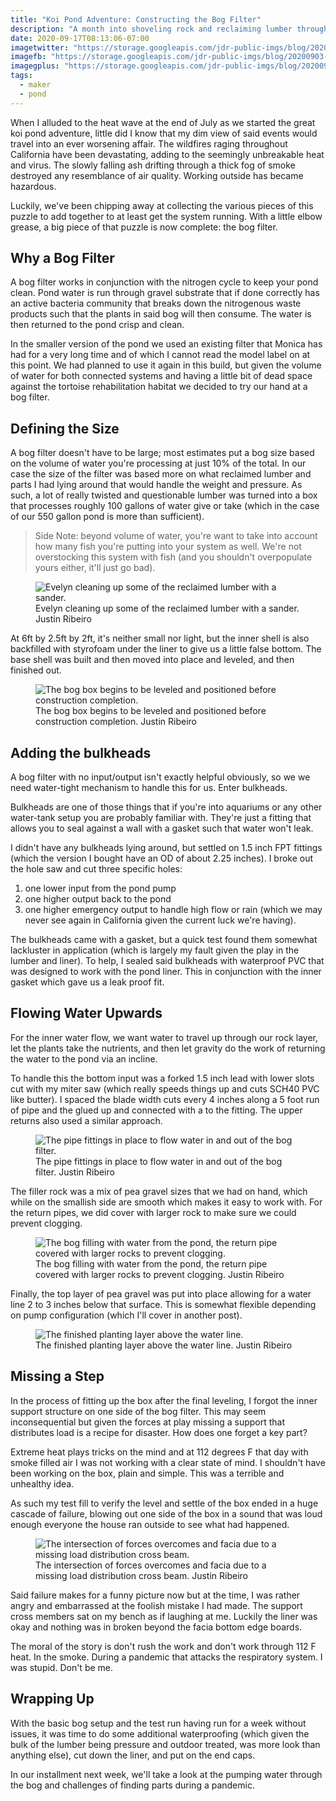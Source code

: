 ```yaml
---
title: "Koi Pond Adventure: Constructing the Bog Filter"
description: "A month into shoveling rock and reclaiming lumber through the affects of heavy wildfires in California, the bog filter is setup for plumbing."
date: 2020-09-17T08:13:06-07:00
imagetwitter: "https://storage.googleapis.com/jdr-public-imgs/blog/20200903-rock-levels-pipe-800.jpg"
imagefb: "https://storage.googleapis.com/jdr-public-imgs/blog/20200903-rock-levels-pipe-800.jpg"
imagegplus: "https://storage.googleapis.com/jdr-public-imgs/blog/20200903-rock-levels-pipe-800.jpg"
tags:
  - maker
  - pond
---
```


When I alluded to the heat wave at the end of July as we started the great koi pond adventure, little did I know that my dim view of said events would travel into an ever worsening affair. The wildfires raging throughout California have been devastating, adding to the seemingly unbreakable heat and virus. The slowly falling ash drifting through a thick fog of smoke destroyed any resemblance of air quality. Working outside has became hazardous.

Luckily, we've been chipping away at collecting the various pieces of this puzzle to add together to at least get the system running. With a little elbow grease, a big piece of that puzzle is now complete: the bog filter.

## Why a Bog Filter

A bog filter works in conjunction with the nitrogen cycle to keep your pond clean. Pond water is run through gravel substrate that if done correctly has an active bacteria community that breaks down the nitrogenous waste products such that the plants in said bog will then consume. The water is then returned to the pond crisp and clean.

In the smaller version of the pond we used an existing filter that Monica has had for a very long time and of which I cannot read the model label on at this point. We had planned to use it again in this build, but given the volume of water for both connected systems and having a little bit of dead space against the tortoise rehabilitation habitat we decided to try our hand at a bog filter.

## Defining the Size

A bog filter doesn't have to be large; most estimates put a bog size based on the volume of water you're processing at just 10% of the total. In our case the size of the filter was based more on what reclaimed lumber and parts I had lying around that would handle the weight and pressure. As such, a lot of really twisted and questionable lumber was turned into a box that processes roughly 100 gallons of water give or take (which in the case of our 550 gallon pond is more than sufficient).

> Side Note: beyond volume of water, you're want to take into account how many fish you're putting into your system as well. We're not overstocking this system with fish (and you shouldn't overpopulate yours either, it'll just go bad).

<figure aria-label="media" role="group" itemscope="" itemprop="associatedMedia" itemtype="http://schema.org/ImageObject">
  <picture>
    <source srcset="https://storage.googleapis.com/jdr-public-imgs/blog/20200903-reclaiming-lumber-eve-640.webp 640w,
                    https://storage.googleapis.com/jdr-public-imgs/blog/20200903-reclaiming-lumber-eve-800.webp 800w,
                    https://storage.googleapis.com/jdr-public-imgs/blog/20200903-reclaiming-lumber-eve-1024.webp 1024w,
                    https://storage.googleapis.com/jdr-public-imgs/blog/20200903-reclaiming-lumber-eve-1280.webp 1280w,
                    https://storage.googleapis.com/jdr-public-imgs/blog/20200903-reclaiming-lumber-eve-1600.webp 1600w"
            sizes="(min-width: 800px) 800px, 100vw" type="image/webp">
    <source srcset="https://storage.googleapis.com/jdr-public-imgs/blog/20200903-reclaiming-lumber-eve-640.jpg 640w,
                    https://storage.googleapis.com/jdr-public-imgs/blog/20200903-reclaiming-lumber-eve-800.jpg 800w,
                    https://storage.googleapis.com/jdr-public-imgs/blog/20200903-reclaiming-lumber-eve-1024.jpg 1024w,
                    https://storage.googleapis.com/jdr-public-imgs/blog/20200903-reclaiming-lumber-eve-1280.jpg 1280w,
                    https://storage.googleapis.com/jdr-public-imgs/blog/20200903-reclaiming-lumber-eve-1600.jpg 1600w"
            sizes="(min-width: 800px) 800px, 100vw" type="image/jpg">
    <img src="https://storage.googleapis.com/jdr-public-imgs/blog/20200903-reclaiming-lumber-eve-800.jpg" alt="Evelyn cleaning up some of the reclaimed lumber with a sander.">
  </picture>
  <figcaption itemprop="caption description">
    <span aria-hidden="true">Evelyn cleaning up some of the reclaimed lumber with a sander.</span>
    <span class="author" itemprop="copyrightHolder">Justin Ribeiro</span>
  </figcaption>
</figure>

At 6ft by 2.5ft by 2ft, it's neither small nor light, but the inner shell is also backfilled with styrofoam under the liner to give us a little false bottom. The base shell was built and then moved into place and leveled, and then finished out.

<figure aria-label="media" role="group" itemscope="" itemprop="associatedMedia" itemtype="http://schema.org/ImageObject">
  <picture>
    <source srcset="https://storage.googleapis.com/jdr-public-imgs/blog/20200903-bog-box-leveling-640.webp 640w,
                    https://storage.googleapis.com/jdr-public-imgs/blog/20200903-bog-box-leveling-800.webp 800w,
                    https://storage.googleapis.com/jdr-public-imgs/blog/20200903-bog-box-leveling-1024.webp 1024w,
                    https://storage.googleapis.com/jdr-public-imgs/blog/20200903-bog-box-leveling-1280.webp 1280w,
                    https://storage.googleapis.com/jdr-public-imgs/blog/20200903-bog-box-leveling-1600.webp 1600w"
            sizes="(min-width: 800px) 800px, 100vw" type="image/webp">
    <source srcset="https://storage.googleapis.com/jdr-public-imgs/blog/20200903-bog-box-leveling-640.jpg 640w,
                    https://storage.googleapis.com/jdr-public-imgs/blog/20200903-bog-box-leveling-800.jpg 800w,
                    https://storage.googleapis.com/jdr-public-imgs/blog/20200903-bog-box-leveling-1024.jpg 1024w,
                    https://storage.googleapis.com/jdr-public-imgs/blog/20200903-bog-box-leveling-1280.jpg 1280w,
                    https://storage.googleapis.com/jdr-public-imgs/blog/20200903-bog-box-leveling-1600.jpg 1600w"
            sizes="(min-width: 800px) 800px, 100vw" type="image/jpg">
    <img src="https://storage.googleapis.com/jdr-public-imgs/blog/20200903-bog-box-leveling-800.jpg" alt="The bog box begins to be leveled and positioned before construction completion.">
  </picture>
  <figcaption itemprop="caption description">
    <span aria-hidden="true">The bog box begins to be leveled and positioned before construction completion.</span>
    <span class="author" itemprop="copyrightHolder">Justin Ribeiro</span>
  </figcaption>
</figure>

## Adding the bulkheads

A bog filter with no input/output isn't exactly helpful obviously, so we we need water-tight mechanism to handle this for us. Enter bulkheads.

Bulkheads are one of those things that if you're into aquariums or any other water-tank setup you are probably familiar with. They're just a fitting that allows you to seal against a wall with a gasket such that water won't leak.

I didn't have any bulkheads lying around, but settled on 1.5 inch FPT fittings (which the version I bought have an OD of about 2.25 inches). I broke out the hole saw and cut three specific holes:

1. one lower input from the pond pump
2. one higher output back to the pond
3. one higher emergency output to handle high flow or rain (which we may never see again in California given the current luck we're having).

The bulkheads came with a gasket, but a quick test found them somewhat lackluster in application (which is largely my fault given the play in the lumber and liner). To help, I sealed said bulkheads with waterproof PVC that was designed to work with the pond liner. This in conjunction with the inner gasket which gave us a leak proof fit.

## Flowing Water Upwards

For the inner water flow, we want water to travel up through our rock layer, let the plants take the nutrients, and then let gravity do the work of returning the water to the pond via an incline.

To handle this the bottom input was a forked 1.5 inch lead with lower slots cut with my miter saw (which really speeds things up and cuts SCH40 PVC like butter). I spaced the blade width cuts every 4 inches along a 5 foot run of pipe and the glued up and connected with a to the fitting. The upper returns also used a similar approach.

<figure aria-label="media" role="group" itemscope="" itemprop="associatedMedia" itemtype="http://schema.org/ImageObject">
  <picture>
    <source srcset="https://storage.googleapis.com/jdr-public-imgs/blog/20200903-pipe-flow-fit-up-640.webp 640w,
                    https://storage.googleapis.com/jdr-public-imgs/blog/20200903-pipe-flow-fit-up-800.webp 800w,
                    https://storage.googleapis.com/jdr-public-imgs/blog/20200903-pipe-flow-fit-up-1024.webp 1024w,
                    https://storage.googleapis.com/jdr-public-imgs/blog/20200903-pipe-flow-fit-up-1280.webp 1280w,
                    https://storage.googleapis.com/jdr-public-imgs/blog/20200903-pipe-flow-fit-up-1600.webp 1600w"
            sizes="(min-width: 800px) 800px, 100vw" type="image/webp">
    <source srcset="https://storage.googleapis.com/jdr-public-imgs/blog/20200903-pipe-flow-fit-up-640.jpg 640w,
                    https://storage.googleapis.com/jdr-public-imgs/blog/20200903-pipe-flow-fit-up-800.jpg 800w,
                    https://storage.googleapis.com/jdr-public-imgs/blog/20200903-pipe-flow-fit-up-1024.jpg 1024w,
                    https://storage.googleapis.com/jdr-public-imgs/blog/20200903-pipe-flow-fit-up-1280.jpg 1280w,
                    https://storage.googleapis.com/jdr-public-imgs/blog/20200903-pipe-flow-fit-up-1600.jpg 1600w"
            sizes="(min-width: 800px) 800px, 100vw" type="image/jpg">
    <img src="https://storage.googleapis.com/jdr-public-imgs/blog/20200903-pipe-flow-fit-up-800.jpg" alt="The pipe fittings in place to flow water in and out of the bog filter.">
  </picture>
  <figcaption itemprop="caption description">
    <span aria-hidden="true">The pipe fittings in place to flow water in and out of the bog filter.</span>
    <span class="author" itemprop="copyrightHolder">Justin Ribeiro</span>
  </figcaption>
</figure>

The filler rock was a mix of pea gravel sizes that we had on hand, which while on the smallish side are smooth which makes it easy to work with. For the return pipes, we did cover with larger rock to make sure we could prevent clogging.

<figure aria-label="media" role="group" itemscope="" itemprop="associatedMedia" itemtype="http://schema.org/ImageObject">
  <picture>
    <source srcset="https://storage.googleapis.com/jdr-public-imgs/blog/20200903-rock-levels-pipe-640.webp 640w,
                    https://storage.googleapis.com/jdr-public-imgs/blog/20200903-rock-levels-pipe-800.webp 800w,
                    https://storage.googleapis.com/jdr-public-imgs/blog/20200903-rock-levels-pipe-1024.webp 1024w,
                    https://storage.googleapis.com/jdr-public-imgs/blog/20200903-rock-levels-pipe-1280.webp 1280w,
                    https://storage.googleapis.com/jdr-public-imgs/blog/20200903-rock-levels-pipe-1600.webp 1600w"
            sizes="(min-width: 800px) 800px, 100vw" type="image/webp">
    <source srcset="https://storage.googleapis.com/jdr-public-imgs/blog/20200903-rock-levels-pipe-640.jpg 640w,
                    https://storage.googleapis.com/jdr-public-imgs/blog/20200903-rock-levels-pipe-800.jpg 800w,
                    https://storage.googleapis.com/jdr-public-imgs/blog/20200903-rock-levels-pipe-1024.jpg 1024w,
                    https://storage.googleapis.com/jdr-public-imgs/blog/20200903-rock-levels-pipe-1280.jpg 1280w,
                    https://storage.googleapis.com/jdr-public-imgs/blog/20200903-rock-levels-pipe-1600.jpg 1600w"
            sizes="(min-width: 800px) 800px, 100vw" type="image/jpg">
    <img src="https://storage.googleapis.com/jdr-public-imgs/blog/20200903-rock-levels-pipe-800.jpg" alt="The bog filling with water from the pond, the return pipe covered with larger rocks to prevent clogging.">
  </picture>
  <figcaption itemprop="caption description">
    <span aria-hidden="true">The bog filling with water from the pond, the return pipe covered with larger rocks to prevent clogging.</span>
    <span class="author" itemprop="copyrightHolder">Justin Ribeiro</span>
  </figcaption>
</figure>

Finally, the top layer of pea gravel was put into place allowing for a water line 2 to 3 inches below that surface. This is somewhat flexible depending on pump configuration (which I'll cover in another post).

<figure aria-label="media" role="group" itemscope="" itemprop="associatedMedia" itemtype="http://schema.org/ImageObject">
  <picture>
    <source srcset="https://storage.googleapis.com/jdr-public-imgs/blog/20200903-rock-levels-top-layer-640.webp 640w,
                    https://storage.googleapis.com/jdr-public-imgs/blog/20200903-rock-levels-top-layer-800.webp 800w,
                    https://storage.googleapis.com/jdr-public-imgs/blog/20200903-rock-levels-top-layer-1024.webp 1024w,
                    https://storage.googleapis.com/jdr-public-imgs/blog/20200903-rock-levels-top-layer-1280.webp 1280w,
                    https://storage.googleapis.com/jdr-public-imgs/blog/20200903-rock-levels-top-layer-1600.webp 1600w"
            sizes="(min-width: 800px) 800px, 100vw" type="image/webp">
    <source srcset="https://storage.googleapis.com/jdr-public-imgs/blog/20200903-rock-levels-top-layer-640.jpg 640w,
                    https://storage.googleapis.com/jdr-public-imgs/blog/20200903-rock-levels-top-layer-800.jpg 800w,
                    https://storage.googleapis.com/jdr-public-imgs/blog/20200903-rock-levels-top-layer-1024.jpg 1024w,
                    https://storage.googleapis.com/jdr-public-imgs/blog/20200903-rock-levels-top-layer-1280.jpg 1280w,
                    https://storage.googleapis.com/jdr-public-imgs/blog/20200903-rock-levels-top-layer-1600.jpg 1600w"
            sizes="(min-width: 800px) 800px, 100vw" type="image/jpg">
    <img src="https://storage.googleapis.com/jdr-public-imgs/blog/20200903-rock-levels-top-layer-800.jpg" alt="The finished planting layer above the water line.">
  </picture>
  <figcaption itemprop="caption description">
    <span aria-hidden="true">The finished planting layer above the water line.</span>
    <span class="author" itemprop="copyrightHolder">Justin Ribeiro</span>
  </figcaption>
</figure>

## Missing a Step

In the process of fitting up the box after the final leveling, I forgot the inner support structure on one side of the bog filter. This may seem inconsequential but given the forces at play missing a support that distributes load is a recipe for disaster. How does one forget a key part?

Extreme heat plays tricks on the mind and at 112 degrees F that day with smoke filled air I was not working with a clear state of mind. I shouldn't have been working on the box, plain and simple. This was a terrible and unhealthy idea.

As such my test fill to verify the level and settle of the box ended in a huge cascade of failure, blowing out one side of the box in a sound that was loud enough everyone the house ran outside to see what had happened.

<figure aria-label="media" role="group" itemscope="" itemprop="associatedMedia" itemtype="http://schema.org/ImageObject">
  <picture>
    <source srcset="https://storage.googleapis.com/jdr-public-imgs/blog/20200903-when-you-miss-a-step-640.webp 640w,
                    https://storage.googleapis.com/jdr-public-imgs/blog/20200903-when-you-miss-a-step-800.webp 800w,
                    https://storage.googleapis.com/jdr-public-imgs/blog/20200903-when-you-miss-a-step-1024.webp 1024w,
                    https://storage.googleapis.com/jdr-public-imgs/blog/20200903-when-you-miss-a-step-1280.webp 1280w,
                    https://storage.googleapis.com/jdr-public-imgs/blog/20200903-when-you-miss-a-step-1600.webp 1600w"
            sizes="(min-width: 800px) 800px, 100vw" type="image/webp">
    <source srcset="https://storage.googleapis.com/jdr-public-imgs/blog/20200903-when-you-miss-a-step-640.jpg 640w,
                    https://storage.googleapis.com/jdr-public-imgs/blog/20200903-when-you-miss-a-step-800.jpg 800w,
                    https://storage.googleapis.com/jdr-public-imgs/blog/20200903-when-you-miss-a-step-1024.jpg 1024w,
                    https://storage.googleapis.com/jdr-public-imgs/blog/20200903-when-you-miss-a-step-1280.jpg 1280w,
                    https://storage.googleapis.com/jdr-public-imgs/blog/20200903-when-you-miss-a-step-1600.jpg 1600w"
            sizes="(min-width: 800px) 800px, 100vw" type="image/jpg">
    <img src="https://storage.googleapis.com/jdr-public-imgs/blog/20200903-when-you-miss-a-step-800.jpg" alt="The intersection of forces overcomes and facia due to a missing load distribution cross beam.">
  </picture>
  <figcaption itemprop="caption description">
    <span aria-hidden="true">The intersection of forces overcomes and facia due to a missing load distribution cross beam.</span>
    <span class="author" itemprop="copyrightHolder">Justin Ribeiro</span>
  </figcaption>
</figure>

Said failure makes for a funny picture now but at the time, I was rather angry and embarrassed at the foolish mistake I had made. The support cross members sat on my bench as if laughing at me. Luckily the liner was okay and nothing was in broken beyond the facia bottom edge boards.

The moral of the story is don't rush the work and don't work through 112 F heat. In the smoke. During a pandemic that attacks the respiratory system. I was stupid. Don't be me.

## Wrapping Up

With the basic bog setup and the test run having run for a week without issues, it was time to do some additional waterproofing (which given the bulk of the lumber being pressure and outdoor treated, was more look than anything else), cut down the liner, and put on the end caps.

In our installment next week, we'll take a look at the pumping water through the bog and challenges of finding parts during a pandemic.
